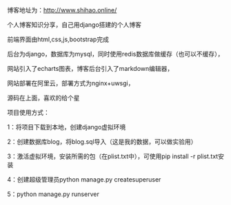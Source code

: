 博客地址为：http://www.shihao.online/

个人博客知识分享，自己用django搭建的个人博客

前端界面由html,css,js,bootstrap完成

后台为django，数据库为mysql，同时使用redis数据库做缓存（也可以不缓存），

网站引入了echarts图表，博客后台引入了markdown编辑器，

网站部署在阿里云，部署方式为nginx+uwsgi，

源码在上面，喜欢的给个星


项目使用方式：

1：将项目下载到本地，创建django虚拟环境

2：创建数据库blog，将blog.sql导入（这是我的数据，可以做实验用）

3：激活虚拟环境，安装所需的包（在plist.txt中），可使用pip install -r plist.txt安装

4：创建超级管理员python manage.py createsuperuser

5：python manage.py runserver
